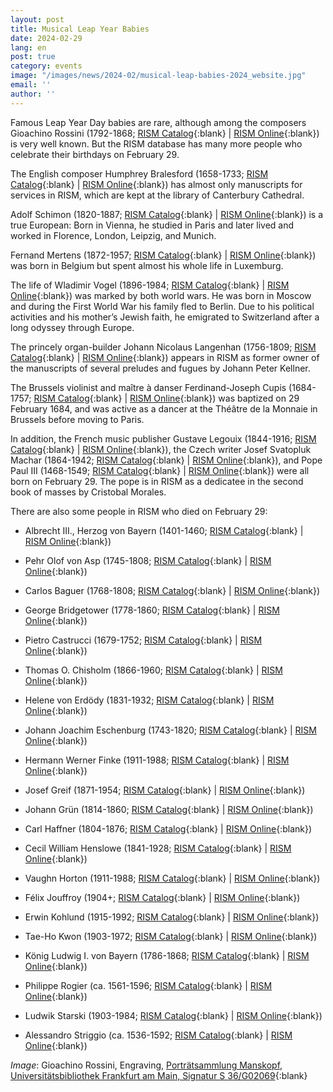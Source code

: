 ```yaml
---
layout: post
title: Musical Leap Year Babies
date: 2024-02-29
lang: en
post: true
category: events
image: "/images/news/2024-02/musical-leap-babies-2024_website.jpg"
email: ''
author: ''
---
```


Famous Leap Year Day babies are rare, although among the composers Gioachino Rossini (1792-1868; [RISM Catalog](https://opac.rism.info/rism/Search/Results?type=AllFields&lookfor=pe63766){:blank} \| [RISM Online](https://rism.online/people/63766){:blank}) is very well known. But the RISM database has many more people who celebrate their birthdays on February 29.

The English composer Humphrey Bralesford (1658-1733; [RISM Catalog](https://opac.rism.info/rism/Search/Results?type=AllFields&lookfor=pe30093914){:blank} \| [RISM Online](https://rism.online/people/30093914){:blank}) has almost only manuscripts for services in RISM, which are kept at the library of Canterbury Cathedral.

Adolf Schimon (1820-1887; [RISM Catalog](https://opac.rism.info/rism/Search/Results?type=AllFields&lookfor=pe128008){:blank} \| [RISM Online](https://rism.online/people/128008){:blank}) is a true European: Born in Vienna, he studied in Paris and later lived and worked in Florence, London, Leipzig, and Munich.

Fernand Mertens (1872-1957; [RISM Catalog](https://opac.rism.info/rism/Search/Results?type=AllFields&lookfor=pe30072724){:blank} \| [RISM Online](https://rism.online/people/30072724){:blank}) was born in Belgium but spent almost his whole life in Luxemburg.

The life of Wladimir Vogel (1896-1984; [RISM Catalog](https://opac.rism.info/rism/Search/Results?type=AllFields&lookfor=pe40220267){:blank} \| [RISM Online](https://rism.online/people/40220267){:blank}) was marked by both world wars. He was born in Moscow and during the First World War his family fled to Berlin. Due to his political activities and his mother’s Jewish faith, he emigrated to Switzerland after a long odyssey through Europe.

The princely organ-builder Johann Nicolaus Langenhan (1756-1809; [RISM Catalog](https://opac.rism.info/rism/Search/Results?type=AllFields&lookfor=pe50046232){:blank} \| [RISM Online](https://rism.online/people/50046232){:blank}) appears in RISM as former owner of the manuscripts of several preludes and fugues by Johann Peter Kellner.

The Brussels violinist and maître à danser Ferdinand-Joseph Cupis (1684-1757; [RISM Catalog](https://opac.rism.info/rism/Search/Results?type=AllFields&lookfor=pe50045447){:blank} \| [RISM Online](https://rism.online/people/50045447){:blank}) was baptized on 29 February 1684, and was active as a dancer at the Théâtre de la Monnaie in Brussels before moving to Paris.

In addition, the French music publisher Gustave Legouix (1844-1916; [RISM Catalog](https://opac.rism.info/rism/Search/Results?type=AllFields&lookfor=pe30028549){:blank} \| [RISM Online](https://rism.online/people/30028549){:blank}), the Czech writer Josef Svatopluk Machar (1864-1942; [RISM Catalog](https://opac.rism.info/rism/Search/Results?type=AllFields&lookfor=pe41007861){:blank} \| [RISM Online](https://rism.online/people/41007861){:blank}), and Pope Paul III (1468-1549; [RISM Catalog](https://opac.rism.info/rism/Search/Results?type=AllFields&lookfor=pe41008518){:blank} \| [RISM Online](https://rism.online/people/41008518){:blank}) were all born on February 29. The pope is in RISM as a dedicatee in the second book of masses by Cristobal Morales.

There are also some people in RISM who died on February 29:

* Albrecht III., Herzog von Bayern (1401-1460; [RISM Catalog](https://opac.rism.info/rism/Search/Results?type=AllFields&lookfor=pe50041303){:blank} \| [RISM Online](https://rism.online/people/50041303){:blank})

* Pehr Olof von Asp (1745-1808; [RISM Catalog](https://opac.rism.info/rism/Search/Results?type=AllFields&lookfor=pe30034358){:blank} \| [RISM Online](https://rism.online/people/30034358){:blank})

* Carlos Baguer (1768-1808; [RISM Catalog](https://opac.rism.info/rism/Search/Results?type=AllFields&lookfor=pe30086797){:blank} \| [RISM Online](https://rism.online/people/30086797){:blank})

* George Bridgetower (1778-1860; [RISM Catalog](https://opac.rism.info/rism/Search/Results?type=AllFields&lookfor=pe50044815){:blank} \| [RISM Online](https://rism.online/people/50044815){:blank})

* Pietro Castrucci (1679-1752; [RISM Catalog](https://opac.rism.info/rism/Search/Results?type=AllFields&lookfor=pe30013740){:blank} \| [RISM Online](https://rism.online/people/30013740){:blank})

* Thomas O. Chisholm (1866-1960; [RISM Catalog](https://opac.rism.info/rism/Search/Results?type=AllFields&lookfor=pe30113356){:blank} \| [RISM Online](https://rism.online/people/30113356){:blank})

* Helene von Erdödy (1831-1932; [RISM Catalog](https://opac.rism.info/rism/Search/Results?type=AllFields&lookfor=pe51017199){:blank} \| [RISM Online](https://rism.online/people/51017199){:blank})

* Johann Joachim Eschenburg (1743-1820; [RISM Catalog](https://opac.rism.info/rism/Search/Results?type=AllFields&lookfor=pe57405){:blank} \| [RISM Online](https://rism.online/people/57405){:blank})

* Hermann Werner Finke (1911-1988; [RISM Catalog](https://opac.rism.info/rism/Search/Results?type=AllFields&lookfor=pe30114316){:blank} \| [RISM Online](https://rism.online/people/30114316){:blank})

* Josef Greif (1871-1954; [RISM Catalog](https://opac.rism.info/rism/Search/Results?type=AllFields&lookfor=pe30097713){:blank} \| [RISM Online](https://rism.online/people/30097713){:blank})

* Johann Grün (1814-1860; [RISM Catalog](https://opac.rism.info/rism/Search/Results?type=AllFields&lookfor=pe51010348){:blank} \| [RISM Online](https://rism.online/people/51010348){:blank})

* Carl Haffner (1804-1876; [RISM Catalog](https://opac.rism.info/rism/Search/Results?type=AllFields&lookfor=pe430603){:blank} \| [RISM Online](https://rism.online/people/430603){:blank})

* Cecil William Henslowe (1841-1928; [RISM Catalog](https://opac.rism.info/rism/Search/Results?type=AllFields&lookfor=pe41013801){:blank} \| [RISM Online](https://rism.online/people/41013801){:blank})

* Vaughn Horton (1911-1988; [RISM Catalog](https://opac.rism.info/rism/Search/Results?type=AllFields&lookfor=pe50054604){:blank} \| [RISM Online](https://rism.online/people/50054604){:blank})

* Félix Jouffroy (1904+; [RISM Catalog](https://opac.rism.info/rism/Search/Results?type=AllFields&lookfor=pe50053209){:blank} \| [RISM Online](https://rism.online/people/50053209){:blank})

* Erwin Kohlund (1915-1992; [RISM Catalog](https://opac.rism.info/rism/Search/Results?type=AllFields&lookfor=pe51016280){:blank} \| [RISM Online](https://rism.online/people/51016280){:blank})

* Tae-Ho Kwon (1903-1972; [RISM Catalog](https://opac.rism.info/rism/Search/Results?type=AllFields&lookfor=pe41001036){:blank} \| [RISM Online](https://rism.online/people/41001036){:blank})

* König Ludwig I. von Bayern (1786-1868; [RISM Catalog](https://opac.rism.info/rism/Search/Results?type=AllFields&lookfor=pe91593){:blank} \| [RISM Online](https://rism.online/people/91593){:blank})

* Philippe Rogier (ca. 1561-1596; [RISM Catalog](https://opac.rism.info/rism/Search/Results?type=AllFields&lookfor=pe30013913){:blank} \| [RISM Online](https://rism.online/people/30013913){:blank})

* Ludwik Starski (1903-1984; [RISM Catalog](https://opac.rism.info/rism/Search/Results?type=AllFields&lookfor=pe50050031){:blank} \| [RISM Online](https://rism.online/people/50050031){:blank})

* Alessandro Striggio (ca. 1536-1592; [RISM Catalog](https://opac.rism.info/rism/Search/Results?type=AllFields&lookfor=pe30006909){:blank} \| [RISM Online](https://rism.online/people/30006909){:blank})

_Image_: Gioachino Rossini, Engraving, [Porträtsammlung Manskopf, Universitätsbibliothek Frankfurt am Main, Signatur S 36/G02069](https://nbn-resolving.org/urn:nbn:de:hebis:30:2-195113){:blank}
